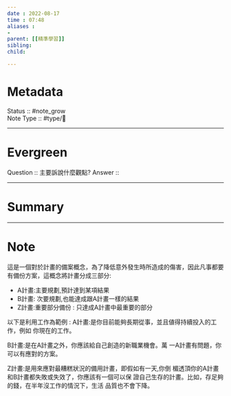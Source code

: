 ```yaml
---
date : 2022-08-17
time : 07:48
aliases :
- 
parent: [[精準學習]]
sibling:
child: 

---
```


# Metadata
Status :: #note_grow <br>
Note Type :: #type/📘 <br>

---
# Evergreen
Question :: 主要訴說什麼觀點?
Answer :: 


---

# Summary


---

# Note
這是一個對於計畫的備案概念，為了降低意外發生時所造成的傷害，因此凡事都要有備份方案，這概念將計畫分成三部分: 
- A計畫:主要規劃,預計達到某項結果
- B計畫: 次要規劃,也能達成跟A計畫一樣的結果
- Z計畫:重要部分備份 : 只達成A計畫中最重要的部分

以下是利用工作為範例 : 
A計畫:是你目前能夠長期從事，並且値得持續投入的工作，例如 你現在的工作。

B計畫:是在A計畫之外，你應該給自己創造的新職業機會。萬 一A計畫有問題，你可以有應對的方案。 

Z計畫:是用來應對最糟糕狀況的備用計畫，即假如有一天,你倒 楣透頂你的A計畫和B計畫都失敗或失效了，你應該有一個可以保 證自己生存的計畫。比如，存足夠的錢，在半年沒工作的情況下，生活 品質也不會下降。